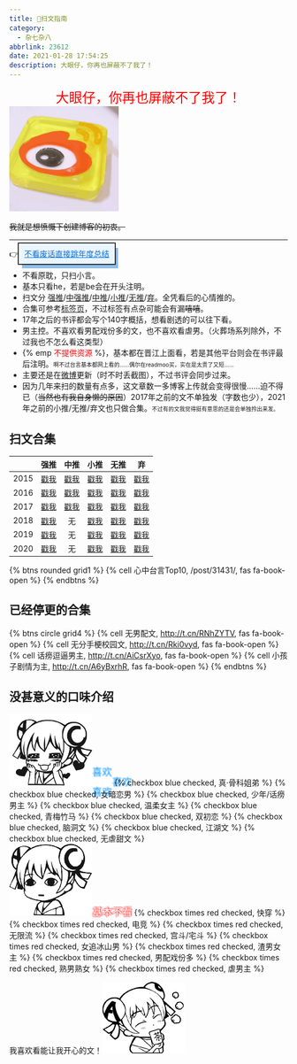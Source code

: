 ```yaml
---
title: 📖扫文指南
category:
  - 杂七杂八
abbrlink: 23612
date: 2021-01-28 17:54:25
description: 大眼仔，你再也屏蔽不了我了！
---
```

<meta name="referrer" content="no-referrer" />

<center><font face="华文行楷" color=red size=5>大眼仔，你再也屏蔽不了我了！</font></center>
<img src= "/bq/IMG_5259.GIF" style="zoom:40%">

~~我就是想愤慨下创建博客的初衷。~~

<!-- more -->
---

👉<a href="#扫文合集" style="font-size: 5;background: #ebf5ff;color: #0371d5;box-shadow: 0px 0px 0px 1.5px black, 6px 8px 0 #8ebeea;padding: 10px 10px 10px 10px">不看废话直接跳年度总结</a>

- 不看原耽，只扫小言。
- 基本只看he，若是be会在开头注明。
- 扫文分 [强推](/categories/%E6%89%AB%E6%96%87/%E2%85%A0%E5%BC%BA%E6%8E%A8/)/[中强推](/categories/%E6%89%AB%E6%96%87/%E2%85%A1%E4%B8%AD%E5%BC%BA%E6%8E%A8/)/[中推](/categories/%E6%89%AB%E6%96%87/%E2%85%A2%E4%B8%AD%E6%8E%A8/)/[小推](/categories/%E6%89%AB%E6%96%87/%E2%85%A3%E5%B0%8F%E6%8E%A8/)/[无推](/categories/%E6%89%AB%E6%96%87/%E2%85%A4%E6%97%A0%E6%8E%A8/)/[弃](/categories/扫文/Ⅵ弃/)。全凭看后的心情推的。
- 合集可参考[标签页](/tags)，不过标签有点杂可能会有漏~~嘻嘻~~。
- 17年之后的书评都会写个140字概括，想看剧透的可以往下看。
- 男主控。不喜欢看男配戏份多的文，也不喜欢看虐男。（火葬场系列除外，不过我也不怎么看这类型）
- {% emp <font color=red>不提供资源</font> %}，基本都在晋江上面看，若是其他平台则会在书评最后注明。<font size=1>啊不过台言基本都网上看的……偶尔在readmoo买，实在是太贵了又短……</font>
- 主要还是在[微博](https://weibo.com/u/5634709251)更新（时不时丢截图），不过书评会同步过来。
- 因为几年来扫的数量有点多，这文章数一多博客上传就会变得很慢……迫不得已（~~当然也有我自身懒的原因~~）2017年之前的文不单独发（字数也少），2021年之前的小推/无推/弃文也只做合集。<font size=1>不过有的文我觉得挺有意思的还是会单独拎出来发。</font>

## 扫文合集

|   | 强推 | 中推 | 小推 | 无推 | 弃 | 
| :------: | :------: | :------: | :------: | :------: | :------: |
| 2015 | [戳我](/post/61621/) | [戳我](/post/20903/) | [戳我](/post/21200/) | [戳我](/post/25806/) | [戳我](/post/12332/) |
| 2016 | [戳我](/post/61574/) | [戳我](/post/21875/) | [戳我](/post/15769/) | [戳我](/post/39193/) | [戳我](/post/59716/) |
| 2017 | [戳我](/post/21894/) | [戳我](/post/59870/) | [戳我](/post/50075/) | [戳我](/post/46/) | [戳我](/post/60808/) |
| 2018 | [戳我](/post/12393/) | 无 | [戳我](/post/65534/) | [戳我](/post/5498/) | [戳我](/post/63711/) |
| 2019 | [戳我](/post/61561/) | 无 | [戳我](/post/60074/) | [戳我](/post/59719/) | [戳我](/post/1250/) |
| 2020 | [戳我](/post/2377/) | 无 | [戳我](/post/44376/) | [戳我](/post/18396/) | [戳我](/post/43641/) |

{% btns rounded grid1 %}
{% cell 心中台言Top10, /post/31431/, fas fa-book-open %}
{% endbtns %}

## 已经停更的合集
{% btns circle grid4 %}
{% cell 无男配文, http://t.cn/RNhZYTV, fas fa-book-open %}
{% cell 无分手梗校园文, http://t.cn/Rki0vyd, fas fa-book-open %}
{% cell 话痨逗逼男主, http://t.cn/AiCsrXyo, fas fa-book-open %}
{% cell 小孩子剧情为主, http://t.cn/A6yBxrhR, fas fa-book-open %}
{% endbtns %}

## 没甚意义的口味介绍

<img src="/ac/37.png" id="ac"><font size=4 color=white><span style="text-shadow:0em -1em 2px #0092ff, 2em 0em 2px #0092ff, 0em 1em 2px #0092ff;;">喜欢</span></font>
{% checkbox blue checked, 真·骨科姐弟 %}
{% checkbox blue checked, 女暗恋男 %}
{% checkbox blue checked, 少年/话痨男主 %}
{% checkbox blue checked, 温柔女主 %}
{% checkbox blue checked, 青梅竹马 %}
{% checkbox blue checked, 双初恋 %}
{% checkbox blue checked, 脑洞文 %}
{% checkbox blue checked, 江湖文 %}
{% checkbox blue checked, 无虐甜文 %}
<br/>
<img src="/ac/05.png" id="ac"><font size=4 color=white><span style="text-shadow:-1px 1px 2px #ff4949, 0em 0em 2px #ff4949, 2px -1px 2px #ff4949;">基本不看</span></font>
{% checkbox times red checked, 快穿 %}
{% checkbox times red checked, 电竞 %}
{% checkbox times red checked, 无限流 %}
{% checkbox times red checked, 宫斗/宅斗 %}
{% checkbox times red checked, 女追冰山男 %}
{% checkbox times red checked, 渣男女主 %}
{% checkbox times red checked, 男配戏份多 %}
{% checkbox times red checked, 熟男熟女 %}
{% checkbox times red checked, 虐男主 %}

我喜欢看能让我开心的文！<img src="/ac/1012.jpg" id="bq">